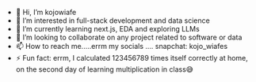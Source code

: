 - 👋 Hi, I’m kojowiafe
- 👀 I’m interested in full-stack development and data science
- 🌱 I’m currently learning next.js, EDA and exploring LLMs
- 💞️ I’m looking to collaborate on any project related to software or data 
- 📫 How to reach me.....errm my socials .... snapchat: kojo_wiafes
- ⚡ Fun fact: errm, I calculated 123456789 times itself correctly at home, on the second day of learning multiplication in class😅

<!---
kojowiafe-dev/kojowiafe-dev is a ✨ special ✨ repository because its `README.md` (this file) appears on your GitHub profile.
You can click the Preview link to take a look at your changes.
--->

